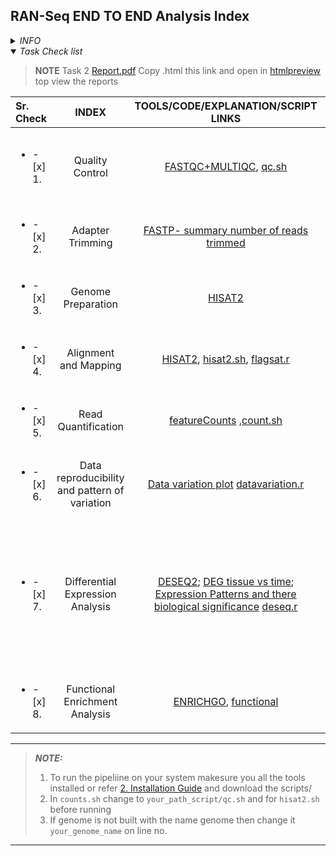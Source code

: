 

## RAN-Seq END TO END Analysis Index

<details>
  <summary><i>INFO</i></summary>
  
>**_Given:_**
> RNA-seq data from **two house mouse (Mus musculus) tissues (Heart, Liver)** across **two sampling times (ZT0, ZT12)**, with biological replicate for each tissue and sampling time, resulting in a total of **16 paired-end FASTQ files**.
> To analyze RNA-seq data, genome reference, and the corresponding GTF annotation file, with the analysis split into two main parts: __bioinformatics and statistical analysis__.
> Time taken for the pipeline [count.sh](https://github.com/gunj007/RNA-Seq/blob/main/scripts/count.sh) to run ~5hrs with ~7G RAM 127G Storage

  </details>
  
  <details open>
    <summary><i>Task Check list</i></summary>

> __**NOTE**__
> Task 2 [Report.pdf](https://github.com/gunj007/RNA-Seq/blob/main/docs/Report.pdf)
> Copy .html this link and open in [htmlpreview](https://htmlpreview.github.io/?) top view the reports


| Sr. Check | INDEX | TOOLS/CODE/EXPLANATION/SCRIPT LINKS | RESULTS |
|:---------|:------:|:---------------------------:|:---------:|
|<ul><li>- [x] 1.</li> | Quality Control | [FASTQC+MULTIQC](https://github.com/gunj007/RNA-Seq/blob/main/README.md#311-qc), [qc.sh](https://github.com/gunj007/RNA-Seq/blob/main/scripts/qc.sh) | Before Trim: [FastqcReports](https://github.com/gunj007/RNA-Seq/tree/main/qcreports/rawfq_qc), [MultiQC](https://github.com/gunj007/RNA-Seq/blob/main/docs/pipeline_out/qcreports/multiqc_report.html) -> adapter contamination seen in Reverse reads sequence(R2); [POST TRIM MULTIQC](https://github.com/gunj007/RNA-Seq/blob/main/docs/pipeline_out/qcreports/fastprepo/multiqc_report.html)|
|<ul><li>- [x] 2.</li> | Adapter Trimming | [FASTP- summary number of reads trimmed]([https://github.com/gunj007/RNA-Seq/blob/main/README.md#312-trimming) | [Multiqc](https://github.com/gunj007/RNA-Seq/blob/main/docs/pipeline_out/qcreports/fastprepo/multiqc_report.html), [fastp summary](https://github.com/gunj007/RNA-Seq/tree/main/docs/pipeline_out/fastprepo](https://github.com/gunj007/RNA-Seq/tree/main/bin/fastplog3))
|<ul><li>- [x] 3.</li> | Genome Preparation | [HISAT2](https://github.com/gunj007/RNA-Seq/blob/main/README.md#313-genome-build--hisat2-genome-index) | |
|<ul><li>- [x] 4.</li> | Alignment and Mapping | [HISAT2](https://github.com/gunj007/RNA-Seq/blob/main/README.md#314-alignment--mapping), [hisat2.sh](https://github.com/gunj007/RNA-Seq/blob/main/scripts/hisat2.sh), [flagsat.r](https://github.com/gunj007/RNA-Seq/blob/main/scripts/flagstat.r) | [Read alignment reports](https://github.com/gunj007/RNA-Seq/tree/main/bin/samsum6) ,[Alignment statistics](https://github.com/gunj007/RNA-Seq/blob/main/docs/supplementary/1flagstatAlignmentSummary.csv) and its [visualization report](https://github.com/gunj007/RNA-Seq/blob/main/docs/plots/1Rplotflagstat_alignment.jpeg) |
|<ul><li>- [x] 5.</li> | Read Quantification | [featureCounts](https://github.com/gunj007/RNA-Seq/blob/main/README.md#315-read-quantification) ,[count.sh](https://github.com/gunj007/RNA-Seq/blob/main/scripts/count.sh) | [Protein_coding_genes.csv](https://github.com/gunj007/RNA-Seq/blob/main/docs/supplementary/proteincoding_geneids_name.csv) |
|<ul><li>- [x] 6.</li> | Data reproducibility and pattern of variation | [Data variation plot](https://github.com/gunj007/RNA-Seq/blob/main/docs/DESeq2_analysis.md#data-variation) [datavariation.r](https://github.com/gunj007/RNA-Seq/blob/main/scripts/datavariation.r) |  [Scatter plot](https://github.com/gunj007/RNA-Seq/blob/main/docs/plots/3Rplotscatterhvsl12.jpeg) & [heatmaps- orrelation matrix](https://github.com/gunj007/RNA-Seq/blob/main/docs/plots/2Rplotcor_matrix.jpeg), [Top variable genes](https://github.com/gunj007/RNA-Seq/blob/main/docs/plots/6RplotTopvariablegenesheat.jpeg), [Principal Component Analysis (PCA)](https://github.com/gunj007/RNA-Seq/blob/main/docs/plots/5RplotPCAnormal.jpeg) |
|<ul><li>- [x] 7.</li> | Differential Expression Analysis | [DESEQ2](https://github.com/gunj007/RNA-Seq/blob/main/docs/DESeq2_analysis.md#differential-expression-analysis-1); [DEG tissue vs time](https://github.com/gunj007/RNA-Seq/blob/main/docs/DESeq2_analysis.md#perform-paired-contrast-analysis-and-detect-degs-between-tissues-at-each-sampling-time-visualize-the-results-using-volcano-plots); [Expression Patterns and there biological significance](https://github.com/gunj007/RNA-Seq/blob/main/docs/DESeq2_analysis.md#heatmaps-top10degs-display-the-expression-patterns-of-the-top-degs-and-explain-their-biological-significance) [deseq.r](https://github.com/gunj007/RNA-Seq/blob/main/scripts/deseq.r) | DEG: 1) tissue-specific : [genes.csv](https://github.com/gunj007/RNA-Seq/blob/main/docs/supplementary/DESeqResultstiss.csv), 2) time-specific : [genes.csv](https://github.com/gunj007/RNA-Seq/blob/main/docs/supplementary/DESeqResultstime.csv), 3) interaction effects : [gene.csv](https://github.com/gunj007/RNA-Seq/blob/main/docs/supplementary/DESeqResultsint.csv); Time vs Tissue: [volcanoplotZT0](https://github.com/gunj007/RNA-Seq/blob/main/docs/plots/7Rplotdispersion.jpeg) AND [volcanoplotZT12](https://github.com/gunj007/RNA-Seq/blob/main/docs/plots/9Rplotvolcanonam12.jpeg) ; Top 10 DEGs [1st group](https://github.com/gunj007/RNA-Seq/blob/main/docs/plots/10tiss0Rplottopdegnam.jpeg) ,[2nd group](https://github.com/gunj007/RNA-Seq/blob/main/docs/plots/10tint1212Rplottop10degnamheat.jpeg) , [3rd group](https://github.com/gunj007/RNA-Seq/blob/main/docs/plots/10timeRplottop10genesnam.jpeg): Top 10 biological significance bar plots: [1st group](https://github.com/gunj007/RNA-Seq/blob/main/docs/plots/11tiss0Rplotbargotissz0.jpeg), [2nd](https://github.com/gunj007/RNA-Seq/blob/main/docs/plots/11timeRplotbar.jpeg), [3rd](https://github.com/gunj007/RNA-Seq/blob/main/docs/plots/11int12Rplotbargo.jpeg)  |
|<ul><li>- [x] 8.</li> | Functional Enrichment Analysis | [ENRICHGO](https://github.com/gunj007/RNA-Seq/blob/main/docs/Function_enrichment_analysis.md), [functional](https://github.com/gunj007/RNA-Seq/blob/main/scripts/functional.r)| Top enriched bar plot: enrich GO summary - [1st](https://github.com/gunj007/RNA-Seq/blob/main/docs/plots/12tissRplot10go.png): [summary](https://github.com/gunj007/RNA-Seq/blob/main/docs/supplementary/go_enrichment_tiss.csv), [2nd](https://github.com/gunj007/RNA-Seq/blob/main/docs/plots/12timeRplot10go.png):  [summary](https://github.com/gunj007/RNA-Seq/blob/main/docs/supplementary/go_enrichment_time.csv), [3rd](https://github.com/gunj007/RNA-Seq/blob/main/docs/plots/12intRplot10go.png) : [summary](https://github.com/gunj007/RNA-Seq/blob/main/docs/supplementary/go_enrichment_int.csv) |


---
  

</details>


>**_NOTE:_**  
> 1. To run the pipeliine on your system makesure you all the tools installed or refer [2. Installation Guide](https://github.com/gunj007/RNA-Seq/blob/main/README.md) and download the scripts/
> 2. In `counts.sh` change to `your_path_script/qc.sh` and for `hisat2.sh` before running
> 3. If genome is not built with the name genome then change it `your_genome_name` on line no. 

***
